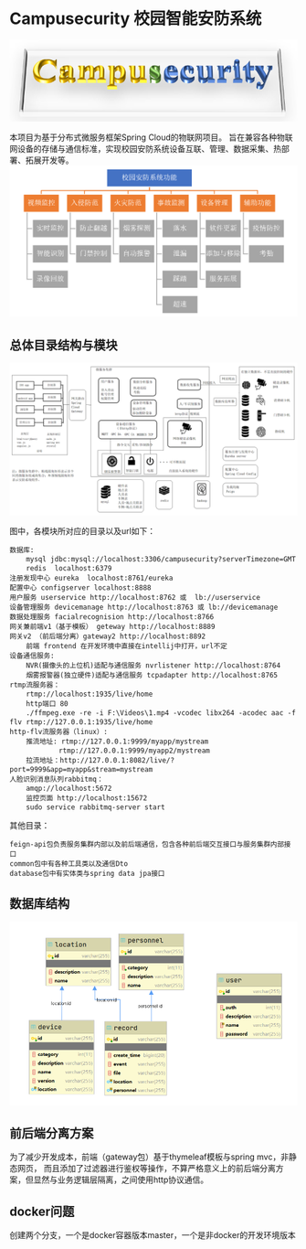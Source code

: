 # Campusecurity 校园智能安防系统
![img](./img/title.png)

本项目为基于分布式微服务框架Spring Cloud的物联网项目。
旨在兼容各种物联网设备的存储与通信标准，实现校园安防系统设备互联、管理、数据采集、热部署、拓展开发等。
![img](./img/2.png)
## 总体目录结构与模块
![img](./img/1.png)

图中，各模块所对应的目录以及url如下：

    数据库:
        mysql jdbc:mysql://localhost:3306/campusecurity?serverTimezone=GMT
        redis  localhost:6379
    注册发现中心 eureka  localhost:8761/eureka
    配置中心 configserver localhost:8888
    用户服务 userservice http://localhost:8762 或  lb://userservice
    设备管理服务 devicemanage http://localhost:8763 或 lb://devicemanage
    数据处理服务 facialrecognision http://localhost:8766
    网关兼前端v1（基于模板） geteway http://localhost:8889
    网关v2 （前后端分离）gateway2 http://localhost:8892
        前端 frontend 在开发环境中直接在intellij中打开，url不定
    设备通信服务:
        NVR(摄像头的上位机)适配与通信服务 nvrlistener http://localhost:8764
        烟雾报警器(独立硬件)适配与通信服务 tcpadapter http://localhost:8765
    rtmp流服务器：
        rtmp://localhost:1935/live/home
        http端口 80
        ./ffmpeg.exe -re -i F:\Videos\1.mp4 -vcodec libx264 -acodec aac -f flv rtmp://127.0.0.1:1935/live/home
    http-flv流服务器（linux）:
        推流地址: rtmp://127.0.0.1:9999/myapp/mystream
                rtmp://127.0.0.1:9999/myapp2/mystream
        拉流地址：http://127.0.0.1:8082/live/?port=9999&app=myapp&stream=mystream
    人脸识别消息队列rabbitmq：
        amqp://localhost:5672
        监控页面 http://localhost:15672
        sudo service rabbitmq-server start

其他目录：

    feign-api包负责服务集群内部以及前后端通信，包含各种前后端交互接口与服务集群内部接口
    common包中有各种工具类以及通信Dto
    database包中有实体类与spring data jpa接口

## 数据库结构
![img](./img/3.png)

## 前后端分离方案
为了减少开发成本，前端（gateway包）基于thymeleaf模板与spring mvc，非静态网页，
而且添加了过滤器进行鉴权等操作，不算严格意义上的前后端分离方案，但显然与业务逻辑层隔离，之间使用http协议通信。

## docker问题
创建两个分支，一个是docker容器版本master，一个是非docker的开发环境版本
